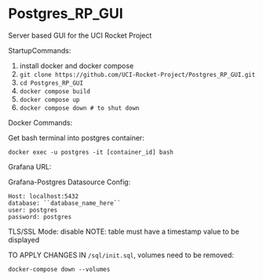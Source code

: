 # Postgres_RP_GUI
Server based GUI for the UCI Rocket Project

StartupCommands:

1. install docker and docker compose
2. ``git clone https://github.com/UCI-Rocket-Project/Postgres_RP_GUI.git``
3. ``cd Postgres_RP_GUI``
4. ``docker compose build``
5. ``docker compose up``
6. ``docker compose down # to shut down``

Docker Commands:

Get bash terminal into postgres container: 
````
docker exec -u postgres -it [container_id] bash
````


Grafana URL: [](http://localhost:3000/)

Grafana-Postgres Datasource Config:
````
Host: localhost:5432
database: ``database_name_here``
user: postgres
password: postgres
````
TLS/SSL Mode: disable
NOTE: table must have a timestamp value to be displayed

TO APPLY CHANGES IN ``/sql/init.sql``, volumes need to be removed:  
````
docker-compose down --volumes
````
